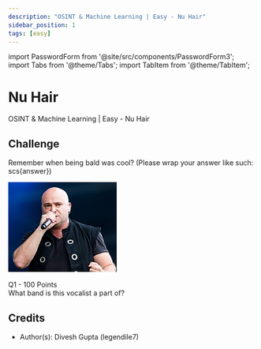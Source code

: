 ```yaml
---
description: "OSINT & Machine Learning | Easy - Nu Hair"
sidebar_position: 1
tags: [easy]
---
```


import PasswordForm from '@site/src/components/PasswordForm3';
import Tabs from '@theme/Tabs';
import TabItem from '@theme/TabItem';

# Nu Hair

OSINT & Machine Learning | Easy - Nu Hair

## Challenge

Remember when being bald was cool? (Please wrap your answer like such: scs\{answer\})

![Message](./assets/bald.jpg)

Q1 - 100 Points  
What band is this vocalist a part of?
<PasswordForm 
    hash="9722f9b078824613c0546b4d45718b145acffd300e59cd774396ee01a7784c1f8524a6f8e4d48c065f25fee0375dbcf365ed5fde3de3d3110d2c073526e61c3b"
    algorithm="sha512"
    googleFormUrl="https://docs.google.com/forms/d/e/1FAIpQLSfnD3fnVx5o8goYge_KozUyk6ESevEMJEn21_ephRt7ZvDCNA/formResponse"
    entryId="entry.618474535"
/>

<!--
## Solution
<details>
    <summary>Solution Guide</summary>
    1. Reverse image search leads to wikipedia page: [David Draiman - Wikipedia](https://en.wikipedia.org/wiki/David_Draiman)
    2. You can also use ChatGPT Premium to input in the image
    3. <b>scs\{Disturbed\}</b>
</details>
-->

## Credits

- Author(s): Divesh Gupta (legendile7)
